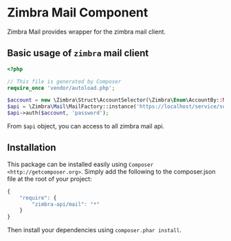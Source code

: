Zimbra Mail Component
=====================
Zimbra Mail provides wrapper for the zimbra mail client.

## Basic usage of `zimbra` mail client
```php
<?php

// This file is generated by Composer
require_once 'vendor/autoload.php';

$account = new \Zimbra\Struct\AccountSelector(\Zimbra\Enum\AccountBy::NAME(), 'username');
$api = \Zimbra\Mail\MailFactory::instance('https://localhost/service/soap');
$api->auth($account, 'password');
```
From `$api` object, you can access to all zimbra mail api.


## Installation

This package can be installed easily using `Composer <http://getcomposer.org>`.
Simply add the following to the composer.json file at the root of your project:

```javascript
{
    "require": {
        "zimbra-api/mail": "*"
    }
}
```
Then install your dependencies using ``composer.phar install``.
